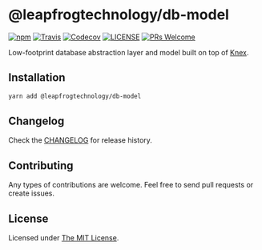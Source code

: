 # @leapfrogtechnology/db-model

[![npm](https://img.shields.io/npm/v/@leapfrogtechnology/db-model.svg?style=flat-square)](https://www.npmjs.com/package/@leapfrogtechnology/db-model)
[![Travis](https://img.shields.io/travis/com/leapfrogtechnology/db-model.svg?style=flat-square)](https://travis-ci.com/leapfrogtechnology/db-model)
[![Codecov](https://img.shields.io/codecov/c/github/leapfrogtechnology/db-model?style=flat-square)](https://codecov.io/gh/leapfrogtechnology/db-model)
[![LICENSE](https://img.shields.io/github/license/leapfrogtechnology/db-model.svg?style=flat-square)](https://github.com/leapfrogtechnology/db-model/blob/master/LICENSE)
[![PRs Welcome](https://img.shields.io/badge/PRs-welcome-brightgreen.svg?style=flat-square)](https://github.com/leapfrogtechnology/db-model#contributing)

Low-footprint database abstraction layer and model built on top of [Knex](http://knexjs.org/).

## Installation

```sh
yarn add @leapfrogtechnology/db-model
```

## Changelog

Check the [CHANGELOG](CHANGELOG.md) for release history.

## Contributing

Any types of contributions are welcome. Feel free to send pull requests or create issues.

## License

Licensed under [The MIT License](LICENSE).

